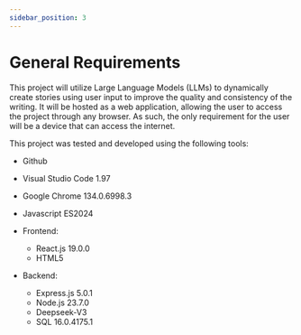 ```yaml
---
sidebar_position: 3
---
```


# General Requirements

This project will utilize Large Language Models (LLMs) to dynamically create stories using user input to improve the quality and consistency of the writing. It will be hosted as a web application, allowing the user to access the project through any browser. As such, the only requirement for the user will be a device that can access the internet.

This project was tested and developed using the following tools:

  - Github

  - Visual Studio Code 1.97
    
  - Google Chrome 134.0.6998.3
    
  - Javascript ES2024
    
  - Frontend: 
    - React.js 19.0.0
    - HTML5
      
  - Backend: 
    - Express.js 5.0.1
    - Node.js 23.7.0
    - Deepseek-V3
    - SQL 16.0.4175.1
